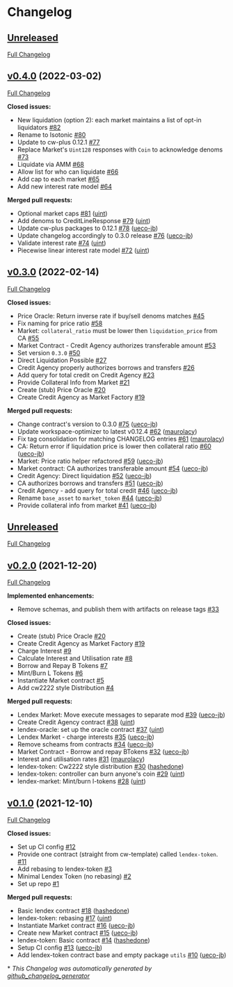# Changelog

## [Unreleased](https://github.com/confio/isotonic/tree/HEAD)

[Full Changelog](https://github.com/confio/isotonic/compare/v0.4.0...HEAD)

## [v0.4.0](https://github.com/confio/lendex/tree/v0.4.0) (2022-03-02)

[Full Changelog](https://github.com/confio/lendex/compare/v0.3.0...v0.4.0)

**Closed issues:**

- New liquidation \(option 2\): each market maintains a list of opt-in liquidators [\#82](https://github.com/confio/isotonic/issues/82)
- Rename to Isotonic [\#80](https://github.com/confio/isotonic/issues/80)
- Update to cw-plus 0.12.1 [\#77](https://github.com/confio/isotonic/issues/77)
- Replace Market's `Uint128` responses with `Coin` to acknowledge denoms [\#73](https://github.com/confio/isotonic/issues/73)
- Liquidate via AMM [\#68](https://github.com/confio/isotonic/issues/68)
- Allow list for who can liquidate [\#66](https://github.com/confio/isotonic/issues/66)
- Add cap to each market [\#65](https://github.com/confio/isotonic/issues/65)
- Add new interest rate model [\#64](https://github.com/confio/isotonic/issues/64)

**Merged pull requests:**

- Optional market caps [\#81](https://github.com/confio/isotonic/pull/81) ([uint](https://github.com/uint))
- Add denoms to CreditLineResponse [\#79](https://github.com/confio/isotonic/pull/79) ([uint](https://github.com/uint))
- Update cw-plus packages to 0.12.1 [\#78](https://github.com/confio/isotonic/pull/78) ([ueco-jb](https://github.com/ueco-jb))
- Update changelog accordingly to 0.3.0 release [\#76](https://github.com/confio/isotonic/pull/76) ([ueco-jb](https://github.com/ueco-jb))
- Validate interest rate [\#74](https://github.com/confio/isotonic/pull/74) ([uint](https://github.com/uint))
- Piecewise linear interest rate model [\#72](https://github.com/confio/isotonic/pull/72) ([uint](https://github.com/uint))

## [v0.3.0](https://github.com/confio/lendex/tree/v0.3.0) (2022-02-14)

[Full Changelog](https://github.com/confio/lendex/compare/v0.2.0...v0.3.0)

**Closed issues:**

- Price Oracle: Return inverse rate if buy/sell denoms matches [\#45](https://github.com/confio/lendex/issues/45)
- Fix naming for price ratio [\#58](https://github.com/confio/lendex/issues/58)
- Market: `collateral_ratio` must be lower then `liquidation_price` from CA [\#55](https://github.com/confio/lendex/issues/55)
- Market Contract - Credit Agency authorizes transferable amount [\#53](https://github.com/confio/lendex/issues/53)
- Set version `0.3.0` [\#50](https://github.com/confio/lendex/issues/50)
- Direct Liquidation Possible [\#27](https://github.com/confio/lendex/issues/27)
- Credit Agency properly authorizes borrows and transfers [\#26](https://github.com/confio/lendex/issues/26)
- Add query for total credit on Credit Agency [\#23](https://github.com/confio/lendex/issues/23)
- Provide Collateral Info from Market [\#21](https://github.com/confio/lendex/issues/21)
- Create \(stub\) Price Oracle [\#20](https://github.com/confio/lendex/issues/20)
- Create Credit Agency as Market Factory [\#19](https://github.com/confio/lendex/issues/19)

**Merged pull requests:**

- Change contract's version to 0.3.0 [\#75](https://github.com/confio/lendex/pull/75) ([ueco-jb](https://github.com/ueco-jb))
- Update workspace-optimizer to latest v0.12.4 [\#62](https://github.com/confio/lendex/pull/62) ([maurolacy](https://github.com/maurolacy))
- Fix tag consolidation for matching CHANGELOG entries [\#61](https://github.com/confio/lendex/pull/61) ([maurolacy](https://github.com/maurolacy))
- CA: Return error if liquidation price is lower then collateral ratio [\#60](https://github.com/confio/lendex/pull/60) ([ueco-jb](https://github.com/ueco-jb))
- Market: Price ratio helper refactored [\#59](https://github.com/confio/lendex/pull/59) ([ueco-jb](https://github.com/ueco-jb))
- Market contract: CA authorizes transferable amount [\#54](https://github.com/confio/lendex/pull/54) ([ueco-jb](https://github.com/ueco-jb))
- Credit Agency: Direct liquidation [\#52](https://github.com/confio/lendex/pull/52) ([ueco-jb](https://github.com/ueco-jb))
- CA authorizes borrows and transfers [\#51](https://github.com/confio/lendex/pull/51) ([ueco-jb](https://github.com/ueco-jb))
- Credit Agency - add query for total credit [\#46](https://github.com/confio/lendex/pull/46) ([ueco-jb](https://github.com/ueco-jb))
- Rename `base_asset` to `market_token` [\#44](https://github.com/confio/lendex/pull/44) ([ueco-jb](https://github.com/ueco-jb))
- Provide collateral info from market [\#41](https://github.com/confio/lendex/pull/41) ([ueco-jb](https://github.com/ueco-jb))

## [Unreleased](https://github.com/confio/lendex/tree/HEAD)

[Full Changelog](https://github.com/confio/lendex/compare/v0.1.0...HEAD)

## [v0.2.0](https://github.com/confio/lendex/tree/v0.2.0) (2021-12-20)

[Full Changelog](https://github.com/confio/lendex/compare/v0.1.0...v0.2.0)

**Implemented enhancements:**

-  Remove schemas, and publish them with artifacts on release tags [\#33](https://github.com/confio/lendex/issues/33)

**Closed issues:**

- Create \(stub\) Price Oracle [\#20](https://github.com/confio/lendex/issues/20)
- Create Credit Agency as Market Factory [\#19](https://github.com/confio/lendex/issues/19)
- Charge Interest [\#9](https://github.com/confio/lendex/issues/9)
- Calculate Interest and Utilisation rate [\#8](https://github.com/confio/lendex/issues/8)
- Borrow and Repay B Tokens [\#7](https://github.com/confio/lendex/issues/7)
- Mint/Burn L Tokens [\#6](https://github.com/confio/lendex/issues/6)
- Instantiate Market contract [\#5](https://github.com/confio/lendex/issues/5)
- Add cw2222 style Distribution [\#4](https://github.com/confio/lendex/issues/4)

**Merged pull requests:**

- Lendex Market: Move execute messages to separate mod [\#39](https://github.com/confio/lendex/pull/39) ([ueco-jb](https://github.com/ueco-jb))
- Create Credit Agency contract [\#38](https://github.com/confio/lendex/pull/38) ([uint](https://github.com/uint))
- lendex-oracle: set up the oracle contract [\#37](https://github.com/confio/lendex/pull/37) ([uint](https://github.com/uint))
- Lendex Market - charge interests [\#35](https://github.com/confio/lendex/pull/35) ([ueco-jb](https://github.com/ueco-jb))
- Remove scheams from contracts [\#34](https://github.com/confio/lendex/pull/34) ([ueco-jb](https://github.com/ueco-jb))
- Market Contract - Borrow and repay BTokens [\#32](https://github.com/confio/lendex/pull/32) ([ueco-jb](https://github.com/ueco-jb))
- Interest and utilisation rates [\#31](https://github.com/confio/lendex/pull/31) ([maurolacy](https://github.com/maurolacy))
- lendex-token: Cw2222 style distribution [\#30](https://github.com/confio/lendex/pull/30) ([hashedone](https://github.com/hashedone))
- lendex-token: controller can burn anyone's coin [\#29](https://github.com/confio/lendex/pull/29) ([uint](https://github.com/uint))
- lendex-market: Mint/burn l-tokens [\#28](https://github.com/confio/lendex/pull/28) ([uint](https://github.com/uint))

## [v0.1.0](https://github.com/confio/lendex/tree/v0.1.0) (2021-12-10)

[Full Changelog](https://github.com/confio/lendex/compare/849f1119e4f6e371421b90a1d667feb18f84e396...v0.1.0)

**Closed issues:**

- Set up CI config [\#12](https://github.com/confio/lendex/issues/12)
- Provide one contract \(straight from cw-template\) called `lendex-token`. [\#11](https://github.com/confio/lendex/issues/11)
- Add rebasing to lendex-token [\#3](https://github.com/confio/lendex/issues/3)
- Minimal Lendex Token \(no rebasing\) [\#2](https://github.com/confio/lendex/issues/2)
- Set up repo [\#1](https://github.com/confio/lendex/issues/1)

**Merged pull requests:**

- Basic lendex contract [\#18](https://github.com/confio/lendex/pull/18) ([hashedone](https://github.com/hashedone))
- lendex-token: rebasing [\#17](https://github.com/confio/lendex/pull/17) ([uint](https://github.com/uint))
- Instantiate Market contract [\#16](https://github.com/confio/lendex/pull/16) ([ueco-jb](https://github.com/ueco-jb))
- Create new Market contract [\#15](https://github.com/confio/lendex/pull/15) ([ueco-jb](https://github.com/ueco-jb))
- lendex-token: Basic contract [\#14](https://github.com/confio/lendex/pull/14) ([hashedone](https://github.com/hashedone))
- Setup CI config [\#13](https://github.com/confio/lendex/pull/13) ([ueco-jb](https://github.com/ueco-jb))
- Add lendex-token contract base and empty package `utils` [\#10](https://github.com/confio/lendex/pull/10) ([ueco-jb](https://github.com/ueco-jb))



\* *This Changelog was automatically generated by [github_changelog_generator](https://github.com/github-changelog-generator/github-changelog-generator)*
